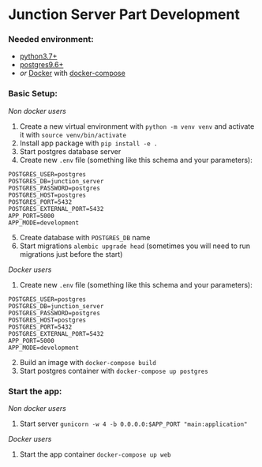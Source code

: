 # Junction Server Part Development

### Needed environment:

*  [python3.7+](https://www.python.org/downloads/)
*  [postgres9.6+](https://www.postgresql.org/download/)
*  *or* [Docker](https://www.docker.com/products/docker-desktop) with [docker-compose](https://docs.docker.com/compose/install/)

### Basic Setup:

*Non docker users*
1. Create a new virtual environment with `python -m venv venv` and activate it with `source venv/bin/activate`
2. Install app package with `pip install -e .`
3. Start postgres database server
4. Create new `.env` file (something like this schema and your parameters): 
```
POSTGRES_USER=postgres
POSTGRES_DB=junction_server
POSTGRES_PASSWORD=postgres
POSTGRES_HOST=postgres
POSTGRES_PORT=5432
POSTGRES_EXTERNAL_PORT=5432
APP_PORT=5000
APP_MODE=development
```
5. Create database with `POSTGRES_DB` name
6. Start migrations `alembic upgrade head` (sometimes you will need to run migrations just before the start)

*Docker users*
1. Create new `.env` file (something like this schema and your parameters): 
```
POSTGRES_USER=postgres
POSTGRES_DB=junction_server
POSTGRES_PASSWORD=postgres
POSTGRES_HOST=postgres
POSTGRES_PORT=5432
POSTGRES_EXTERNAL_PORT=5432
APP_PORT=5000
APP_MODE=development
```
2. Build an image with `docker-compose build`
3. Start postgres container with `docker-compose up postgres`

### Start the app:

*Non docker users*
1. Start server `gunicorn -w 4 -b 0.0.0.0:$APP_PORT "main:application"`

*Docker users*
1. Start the app container `docker-compose up web`
